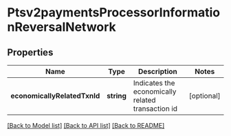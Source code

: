 # Ptsv2paymentsProcessorInformationReversalNetwork

## Properties
Name | Type | Description | Notes
------------ | ------------- | ------------- | -------------
**economicallyRelatedTxnId** | **string** | Indicates the economically related transaction id | [optional] 

[[Back to Model list]](../README.md#documentation-for-models) [[Back to API list]](../README.md#documentation-for-api-endpoints) [[Back to README]](../README.md)


